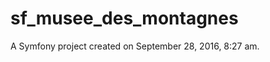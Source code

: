 sf_musee_des_montagnes
======================

A Symfony project created on September 28, 2016, 8:27 am.
